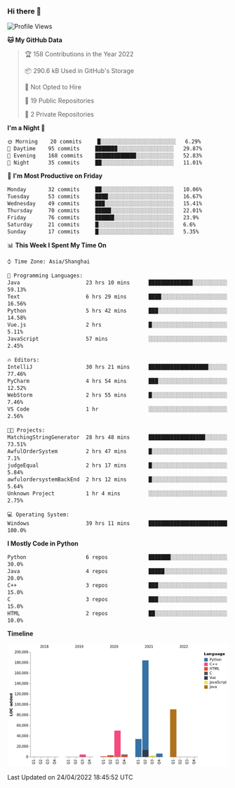 ### Hi there 👋

<!--START_SECTION:waka-->
![Profile Views](http://img.shields.io/badge/Profile%20Views-0-blue)

**🐱 My GitHub Data** 

> 🏆 158 Contributions in the Year 2022
 > 
> 📦 290.6 kB Used in GitHub's Storage 
 > 
> 🚫 Not Opted to Hire
 > 
> 📜 19 Public Repositories 
 > 
> 🔑 2 Private Repositories  
 > 
**I'm a Night 🦉** 

```text
🌞 Morning    20 commits     █░░░░░░░░░░░░░░░░░░░░░░░░   6.29% 
🌆 Daytime    95 commits     ███████░░░░░░░░░░░░░░░░░░   29.87% 
🌃 Evening    168 commits    █████████████░░░░░░░░░░░░   52.83% 
🌙 Night      35 commits     ██░░░░░░░░░░░░░░░░░░░░░░░   11.01%

```
📅 **I'm Most Productive on Friday** 

```text
Monday       32 commits     ██░░░░░░░░░░░░░░░░░░░░░░░   10.06% 
Tuesday      53 commits     ████░░░░░░░░░░░░░░░░░░░░░   16.67% 
Wednesday    49 commits     ███░░░░░░░░░░░░░░░░░░░░░░   15.41% 
Thursday     70 commits     █████░░░░░░░░░░░░░░░░░░░░   22.01% 
Friday       76 commits     ██████░░░░░░░░░░░░░░░░░░░   23.9% 
Saturday     21 commits     █░░░░░░░░░░░░░░░░░░░░░░░░   6.6% 
Sunday       17 commits     █░░░░░░░░░░░░░░░░░░░░░░░░   5.35%

```


📊 **This Week I Spent My Time On** 

```text
⌚︎ Time Zone: Asia/Shanghai

💬 Programming Languages: 
Java                     23 hrs 10 mins      ██████████████░░░░░░░░░░░   59.13% 
Text                     6 hrs 29 mins       ████░░░░░░░░░░░░░░░░░░░░░   16.56% 
Python                   5 hrs 42 mins       ███░░░░░░░░░░░░░░░░░░░░░░   14.58% 
Vue.js                   2 hrs               █░░░░░░░░░░░░░░░░░░░░░░░░   5.11% 
JavaScript               57 mins             ░░░░░░░░░░░░░░░░░░░░░░░░░   2.45%

🔥 Editors: 
IntelliJ                 30 hrs 21 mins      ███████████████████░░░░░░   77.46% 
PyCharm                  4 hrs 54 mins       ███░░░░░░░░░░░░░░░░░░░░░░   12.52% 
WebStorm                 2 hrs 55 mins       █░░░░░░░░░░░░░░░░░░░░░░░░   7.46% 
VS Code                  1 hr                ░░░░░░░░░░░░░░░░░░░░░░░░░   2.56%

🐱‍💻 Projects: 
MatchingStringGenerator  28 hrs 48 mins      ██████████████████░░░░░░░   73.51% 
AwfulOrderSystem         2 hrs 47 mins       █░░░░░░░░░░░░░░░░░░░░░░░░   7.1% 
judgeEqual               2 hrs 17 mins       █░░░░░░░░░░░░░░░░░░░░░░░░   5.84% 
awfulordersystemBackEnd  2 hrs 12 mins       █░░░░░░░░░░░░░░░░░░░░░░░░   5.64% 
Unknown Project          1 hr 4 mins         ░░░░░░░░░░░░░░░░░░░░░░░░░   2.75%

💻 Operating System: 
Windows                  39 hrs 11 mins      █████████████████████████   100.0%

```

**I Mostly Code in Python** 

```text
Python                   6 repos             ███████░░░░░░░░░░░░░░░░░░   30.0% 
Java                     4 repos             █████░░░░░░░░░░░░░░░░░░░░   20.0% 
C++                      3 repos             ███░░░░░░░░░░░░░░░░░░░░░░   15.0% 
C                        3 repos             ███░░░░░░░░░░░░░░░░░░░░░░   15.0% 
HTML                     2 repos             ██░░░░░░░░░░░░░░░░░░░░░░░   10.0%

```


**Timeline**

![Chart not found](https://raw.githubusercontent.com/SuperMaxine/SuperMaxine/main/charts/bar_graph.png) 


 Last Updated on 24/04/2022 18:45:52 UTC
<!--END_SECTION:waka-->

<!--
**SuperMaxine/SuperMaxine** is a ✨ _special_ ✨ repository because its `README.md` (this file) appears on your GitHub profile.

Here are some ideas to get you started:

- 🔭 I’m currently working on ...
- 🌱 I’m currently learning ...
- 👯 I’m looking to collaborate on ...
- 🤔 I’m looking for help with ...
- 💬 Ask me about ...
- 📫 How to reach me: ...
- 😄 Pronouns: ...
- ⚡ Fun fact: ...
-->

